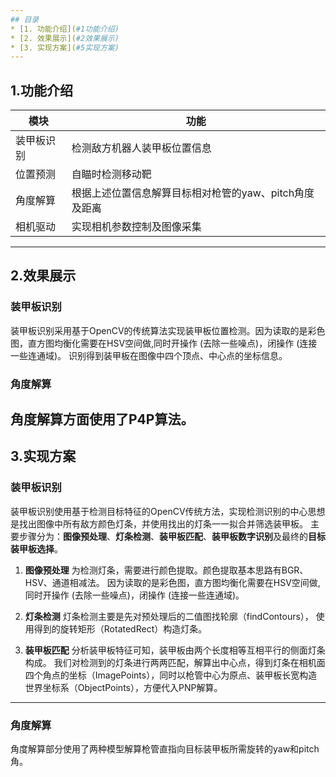 ```yaml
---
## 目录
* [1. 功能介绍](#1功能介绍)
* [2. 效果展示](#2效果展示)
* [3. 实现方案](#5实现方案)
---
```

## 1.功能介绍
|模块     |功能     |
| ------- | ------ |
|装甲板识别| 检测敌方机器人装甲板位置信息 |
|位置预测| 自瞄时检测移动靶 |
|角度解算| 根据上述位置信息解算目标相对枪管的yaw、pitch角度及距离 |
|相机驱动| 实现相机参数控制及图像采集 |
---
## 2.效果展示
### 装甲板识别
装甲板识别采用基于OpenCV的传统算法实现装甲板位置检测。因为读取的是彩色图，直方图均衡化需要在HSV空间做,同时开操作 (去除一些噪点)，闭操作 (连接一些连通域)。
识别得到装甲板在图像中四个顶点、中心点的坐标信息。 

### 角度解算  
角度解算方面使用了P4P算法。 
---
## 3.实现方案  
### 装甲板识别  
装甲板识别使用基于检测目标特征的OpenCV传统方法，实现检测识别的中心思想是找出图像中所有敌方颜色灯条，并使用找出的灯条一一拟合并筛选装甲板。 
主要步骤分为：**图像预处理**、**灯条检测**、**装甲板匹配**、**装甲板数字识别**及最终的**目标装甲板选择**。 
1. **图像预处理** 
为检测灯条，需要进行颜色提取。颜色提取基本思路有BGR、HSV、通道相减法。 
因为读取的是彩色图，直方图均衡化需要在HSV空间做,同时开操作 (去除一些噪点)，闭操作 (连接一些连通域)。

2. **灯条检测** 
灯条检测主要是先对预处理后的二值图找轮廓（findContours），
使用得到的旋转矩形（RotatedRect）构造灯条。

3. **装甲板匹配** 
分析装甲板特征可知，装甲板由两个长度相等互相平行的侧面灯条构成。
我们对检测到的灯条进行两两匹配，解算出中心点，得到灯条在相机面四个角点的坐标（ImagePoints），同时以枪管中心为原点、装甲板长宽构造世界坐标系（ObjectPoints），方便代入PNP解算。

---

### 角度解算  
角度解算部分使用了两种模型解算枪管直指向目标装甲板所需旋转的yaw和pitch角。 
